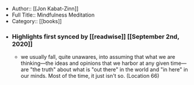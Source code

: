 - Author:: [[Jon Kabat-Zinn]]
- Full Title:: Mindfulness Meditation
- Category:: [[books]]
- ### Highlights first synced by [[readwise]] [[September 2nd, 2020]]
    - we usually fall, quite unawares, into assuming that what we are thinking—the ideas and opinions that we harbor at any given time—are "the truth" about what is "out there" in the world and "in here" in our minds. Most of the time, it just isn't so. (Location 66)
